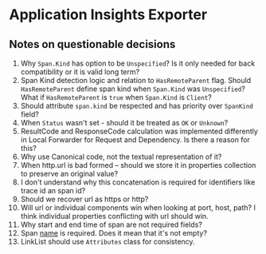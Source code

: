 # Application Insights Exporter

## Notes on questionable decisions

1. Why `Span.Kind` has option to be `Unspecified`? Is it only needed for back
   compatibility or it is valid long term?
2. Span Kind detection logic and relation to `HasRemoteParent` flag. Should
   `HasRemoteParent` define span kind when `Span.Kind` was `Unspecified`?
   What if `HasRemoteParent` is `true` when `Span.Kind` is `Client`?
3. Should attribute `span.kind` be respected and has priority over `SpanKind`
   field?
4. When `Status` wasn't set - should it be treated as `OK` or `Unknown`?
5. ResultCode and ResponseCode calculation was implemented differently in
   Local Forwarder for Request and Dependency. Is there a reason for this?
6. Why use Canonical code, not the textual representation of it?
7. When http.url is bad formed – should we store it in properties collection to
   preserve an original value?
8. I don't understand why this concatenation is required for identifiers like
   trace id an span id?
9. Should we recover url as https or http?
10. Will url or individual components win when looking at port, host, path? I
    think individual properties conflicting with url should win.
11. Why start and end time of span are not required fields?
12. Span
    [name](https://github.com/census-instrumentation/OpenTelemetry-proto/blob/ba49f56771b83cff7bea7f34d1236fc139dbc471/src/OpenTelemetry/proto/trace/v1/trace.proto#L85-L86)
    is required. Does it mean that it's not empty?
13. LinkList should use `Attributes` class for consistency.